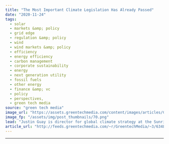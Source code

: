 ```yaml
---
title: "The Most Important Climate Legislation Has Already Passed"
date: "2020-11-24"
tags: 
  - solar
  - markets &amp; policy
  - grid edge
  - regulation &amp; policy
  - wind
  - wind markets &amp; policy
  - efficiency
  - energy efficiency
  - carbon management
  - corporate sustainability
  - energy
  - next generation utility
  - fossil fuels
  - other energy
  - finance &amp; vc
  - policy
  - perspectives,
  - green tech media
source: "green tech media"
image_url: "https://assets.greentechmedia.com/content/images/articles/Capitol_Building_Washington_DC_XL_Pixabay.jpg"
image_fp: "/assets/img/post_thumbnails/70.png"
lead: "Justin Guay is director for global climate strategy at the Sunrise Project. * * * On the heels of a historic election that saw Joe Biden use climate as the single biggest motivator to turn out the youth vote in record numbers, expectations for action ..."
article_url: "http://feeds.greentechmedia.com/~r/GreentechMedia/~3/634LoYL-i6E/the-most-important-climate-legislation-has-already-passed"
---
```


---
